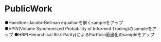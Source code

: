 # PublicWork
●Hamilton–Jacobi–Bellman equationを解くsampleをアップ  
●VPIN(Volume Synchronized Probability of Informed Trading)のsampleをアップ
●HRP(Hierarchical Risk Parity)によるPortfolio最適化のsampleをアップ
